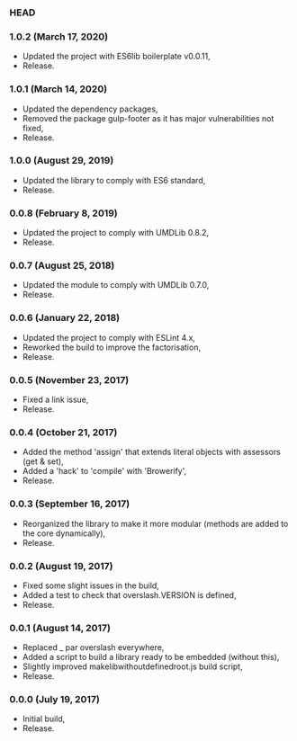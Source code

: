 ### HEAD

### 1.0.2 (March 17, 2020)

  * Updated the project with ES6lib boilerplate v0.0.11,
  * Release.


### 1.0.1 (March 14, 2020)

  * Updated the dependency packages,
  * Removed the package gulp-footer as it has major vulnerabilities not fixed,  
  * Release.


### 1.0.0 (August 29, 2019)

  * Updated the library to comply with ES6 standard,
  * Release.


### 0.0.8 (February 8, 2019)

  * Updated the project to comply with UMDLib 0.8.2,
  * Release.


### 0.0.7 (August 25, 2018)

  * Updated the module to comply with UMDLib 0.7.0,
  * Release.


### 0.0.6 (January 22, 2018)

  * Updated the project to comply with ESLint 4.x,
  * Reworked the build to improve the factorisation,
  * Release.


### 0.0.5 (November 23, 2017)

  * Fixed a link issue,
  * Release.


### 0.0.4 (October 21, 2017)

  * Added the method 'assign' that extends literal objects with assessors (get & set),
  * Added a 'hack' to 'compile' with 'Browerify',
  * Release.


### 0.0.3 (September 16, 2017)

  * Reorganized the library to make it more modular (methods are added to the core dynamically),
  * Release.


### 0.0.2 (August 19, 2017)

  * Fixed some slight issues in the build,
  * Added a test to check that overslash.VERSION is defined,
  * Release.


### 0.0.1 (August 14, 2017)

  * Replaced _ par overslash everywhere,
  * Added a script to build a library ready to be embedded (without this),
  * Slightly improved makelibwithoutdefinedroot.js build script,
  * Release.


### 0.0.0 (July 19, 2017)

  * Initial build,
  * Release.
